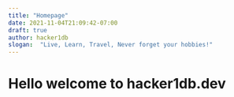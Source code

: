 ```yaml
---
title: "Homepage"
date: 2021-11-04T21:09:42-07:00
draft: true
author: hacker1db
slogan:  "Live, Learn, Travel, Never forget your hobbies!"
---
```

# Hello welcome to hacker1db.dev
